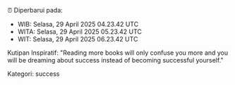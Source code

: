 ⏰ Diperbarui pada:
- WIB: Selasa, 29 April 2025 04.23.42 UTC
- WITA: Selasa, 29 April 2025 05.23.42 UTC
- WIT: Selasa, 29 April 2025 06.23.42 UTC

Kutipan Inspiratif:
"Reading more books will only confuse you more and you will be dreaming about success instead of becoming successful yourself."


Kategori: success

